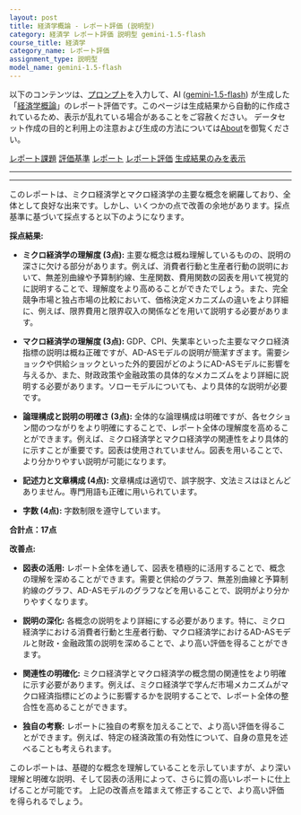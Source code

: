 ```yaml
---
layout: post
title: 経済学概論 - レポート評価 (説明型)
category: 経済学 レポート評価 説明型 gemini-1.5-flash
course_title: 経済学
category_name: レポート評価
assignment_type: 説明型
model_name: gemini-1.5-flash
---
```


以下のコンテンツは、[プロンプト](http://127.0.0.1:8000/generated/経済学/gemini-1.5-flash/prompt_レポート評価-説明型.md)を入力して、AI ([gemini-1.5-flash](contents/gemini-1.5-flash)) が生成した「[経済学概論](/contents/経済学/)」のレポート評価です。このページは生成結果から自動的に作成されているため、表示が乱れている場合があることをご容赦ください。
データセット作成の目的と利用上の注意および生成の方法については[About](/About)を御覧ください。

[レポート課題](../レポート課題-説明型)
[評価基準](../評価基準-説明型)
[レポート](../レポート-説明型)
[レポート評価](../レポート評価-説明型)
[生成結果のみを表示](http://127.0.0.1:8000/generated/経済学/gemini-1.5-flash/レポート評価-説明型.md)
  

***
***
  
このレポートは、ミクロ経済学とマクロ経済学の主要な概念を網羅しており、全体として良好な出来です。しかし、いくつかの点で改善の余地があります。採点基準に基づいて採点すると以下のようになります。


**採点結果:**

* **ミクロ経済学の理解度 (3点):** 主要な概念は概ね理解しているものの、説明の深さに欠ける部分があります。例えば、消費者行動と生産者行動の説明において、無差別曲線や予算制約線、生産関数、費用関数の図表を用いて視覚的に説明することで、理解度をより高めることができたでしょう。また、完全競争市場と独占市場の比較において、価格決定メカニズムの違いをより詳細に、例えば、限界費用と限界収入の関係などを用いて説明する必要があります。

* **マクロ経済学の理解度 (3点):** GDP、CPI、失業率といった主要なマクロ経済指標の説明は概ね正確ですが、AD-ASモデルの説明が簡潔すぎます。需要ショックや供給ショックといった外的要因がどのようにAD-ASモデルに影響を与えるか、また、財政政策や金融政策の具体的なメカニズムをより詳細に説明する必要があります。ソローモデルについても、より具体的な説明が必要です。

* **論理構成と説明の明確さ (3点):** 全体的な論理構成は明確ですが、各セクション間のつながりをより明確にすることで、レポート全体の理解度を高めることができます。例えば、ミクロ経済学とマクロ経済学の関連性をより具体的に示すことが重要です。図表は使用されていません。図表を用いることで、より分かりやすい説明が可能になります。

* **記述力と文章構成 (4点):** 文章構成は適切で、誤字脱字、文法ミスはほとんどありません。専門用語も正確に用いられています。

* **字数 (4点):** 字数制限を遵守しています。


**合計点：17点**


**改善点:**

* **図表の活用:**  レポート全体を通して、図表を積極的に活用することで、概念の理解を深めることができます。需要と供給のグラフ、無差別曲線と予算制約線のグラフ、AD-ASモデルのグラフなどを用いることで、説明がより分かりやすくなります。

* **説明の深化:** 各概念の説明をより詳細にする必要があります。特に、ミクロ経済学における消費者行動と生産者行動、マクロ経済学におけるAD-ASモデルと財政・金融政策の説明を深めることで、より高い評価を得ることができます。

* **関連性の明確化:** ミクロ経済学とマクロ経済学の概念間の関連性をより明確に示す必要があります。例えば、ミクロ経済学で学んだ市場メカニズムがマクロ経済指標にどのように影響するかを説明することで、レポート全体の整合性を高めることができます。

* **独自の考察:** レポートに独自の考察を加えることで、より高い評価を得ることができます。例えば、特定の経済政策の有効性について、自身の意見を述べることも考えられます。


このレポートは、基礎的な概念を理解していることを示していますが、より深い理解と明確な説明、そして図表の活用によって、さらに質の高いレポートに仕上げることが可能です。  上記の改善点を踏まえて修正することで、より高い評価を得られるでしょう。
